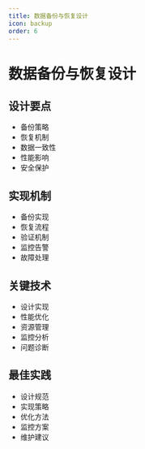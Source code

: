 ```yaml
---
title: 数据备份与恢复设计
icon: backup
order: 6
---
```


# 数据备份与恢复设计

## 设计要点
- 备份策略
- 恢复机制
- 数据一致性
- 性能影响
- 安全保护

## 实现机制
- 备份实现
- 恢复流程
- 验证机制
- 监控告警
- 故障处理

## 关键技术
- 设计实现
- 性能优化
- 资源管理
- 监控分析
- 问题诊断

## 最佳实践
- 设计规范
- 实现策略
- 优化方法
- 监控方案
- 维护建议
